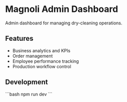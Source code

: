 # Magnoli Admin Dashboard

Admin dashboard for managing dry-cleaning operations.

## Features

- Business analytics and KPIs
- Order management
- Employee performance tracking
- Production workflow control

## Development

\`\`\`bash
npm run dev
\`\`\`

